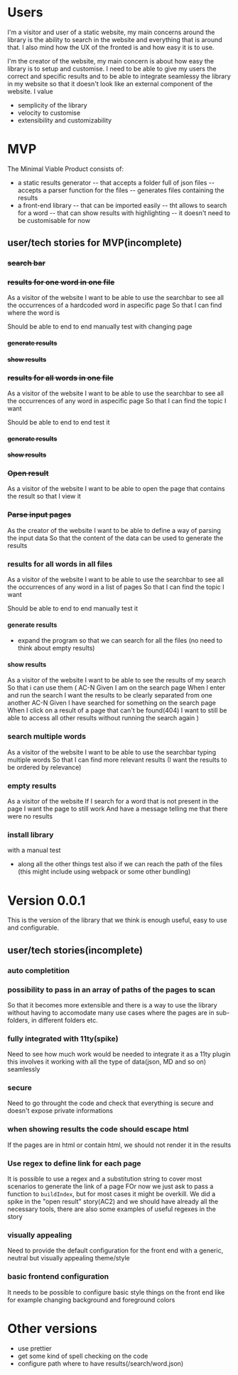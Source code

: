 # Users
I'm a visitor and user of a static website, my main concerns around the library is the ability to search in the website and everything that is around that.
I also mind how the UX of the fronted is and how easy it is to use.

I'm the creator of the website, my main concern is about how easy the library is to setup and customise.
I need to be able to give my users the correct and specific results and to be able to integrate seamlessy the library in my website so that it doesn't look like an external component of the website.
I value
- semplicity of the library
- velocity to customise
- extensibility and customizability

# MVP
The Minimal Viable Product consists of:
- a static results generator
-- that accepts a folder full of json files
-- accepts a parser function for the files
-- generates files containing the results
- a front-end library
-- that can be imported easily
-- tht allows to search for a word
-- that can show results with highlighting
-- it doesn't need to be customisable for now

## user/tech stories for MVP(incomplete)
### ~~search bar~~

### ~~results for one word in one file~~
As a visitor of the website
I want to be able to use the searchbar to see all the occurrences of a hardcoded word in aspecific page
So that I can find where the word is

Should be able to end to end manually test with changing page
#### ~~generate results~~
#### ~~show results~~

### ~~results for all words in one file~~
As a visitor of the website
I want to be able to use the searchbar to see all the occurrences of any word in aspecific page
So that I can find the topic I want

Should be able to end to end test it
#### ~~generate results~~

#### ~~show results~~


### ~~Open result~~
As a visitor of the website
I want to be able to open the page that contains the result
so that I view it

### ~~Parse input pages~~
As the creator of the website
I want to be able to define a way of parsing the input data
So that the content of the data can be used to generate the results

### results for all words in all files
As a visitor of the website
I want to be able to use the searchbar to see all the occurrences of any word in a list of pages
So that I can find the topic I want

Should be able to end to end manually test it
#### generate results
- expand the program so that we can search for all the files
(no need to think about empty results)
#### show results
As a visitor of the website
I want to be able to see the results of my search
So that i can use them
(
AC-N
Given I am on the search page
When I enter and run the search
I want the results to be clearly separated from one another
AC-N
Given I have searched for something on the search page
When I click on a result of a page that can't be found(404)
I want to still be able to access all other results without running the search again
)

### search multiple words
As a visitor of the website
I want to be able to use the searchbar typing multiple words
So that I can find more relevant results
(I want the results to be ordered by relevance)

### empty results
As a visitor of the website
If I search for a word that is not present in the page
I want the page to still work
And have a message telling me that there were no results

### install library
with a manual test
* along all the other things test also if we can reach the path of the files
(this might include using webpack or some other bundling)

# Version 0.0.1
This is the version of the library that we think is enough useful, easy to use and configurable.
## user/tech stories(incomplete)

### auto completition

### possibility to pass in an array of paths of the pages to scan
So that it becomes more extensible and there is a way to use the library without having to accomodate many use cases where the pages are in sub-folders, in different folders etc.

### fully integrated with 11ty(spike)
Need to see how much work would be needed to integrate it as a 11ty plugin
this involves it working with all the type of data(json, MD and so on) seamlessly

### secure
Need to go throught the code and check that everything is secure and doesn't expose
private informations

### when showing results the code should escape html
If the pages are in html or contain html, we should not render it in the results

### Use regex to define link for each page
It is possible to use a regex and a substitution string to cover most scenarios to generate the link of a page
FOr now we just ask to pass a function to `buildIndex`, but for most cases it might be overkill.
We did a spike in the "open result" story(AC2) and we should have already all the necessary tools, there are also some examples of useful regexes in the story

### visually appealing
Need to provide the default configuration for the front end with a generic, neutral but visually appealing theme/style

### basic frontend configuration
It needs to be possible to configure basic style things on the front end like for example changing background and foreground colors

# Other versions
- use prettier
- get some kind of spell checking on the code
- configure path where to have results(/search/word.json)
